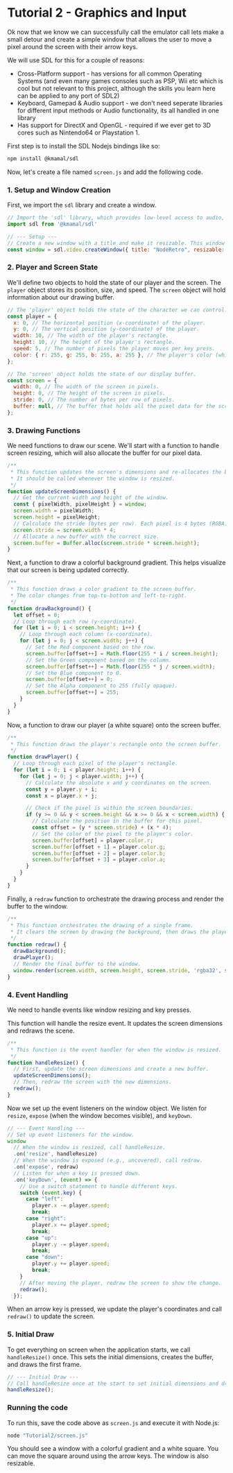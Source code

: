 # Tutorial 2 - Graphics and Input
Ok now that we know we can successfully call the emulator call lets make a small detour and create a simple window that allows the user to move a pixel around the screen with their arrow keys.

We will use SDL for this for a couple of reasons:
* Cross-Platform support - has versions for all common Operating Systems (and even many games consoles such as PSP, Wii etc which is cool but not relevant to this project, although the skills you learn here can be applied to any port of SDL2)
* Keyboard, Gamepad & Audio support - we don't need seperate libraries for different input methods or Audio functionality, its all handled in one library
* Has support for DirectX and OpenGL - required if we ever get to 3D cores such as Nintendo64 or Playstation 1.

First step is to install the SDL Nodejs bindings like so:
```bash
npm install @kmamal/sdl
```

Now, let's create a file named `screen.js` and add the following code.

### 1. Setup and Window Creation
First, we import the `sdl` library and create a window.

```javascript
// Import the 'sdl' library, which provides low-level access to audio, keyboard, mouse, joystick, and graphics hardware.
import sdl from '@kmamal/sdl'

// --- Setup ---
// Create a new window with a title and make it resizable. This window will be our screen.
const window = sdl.video.createWindow({ title: "NodeRetro", resizable: true });
```

### 2. Player and Screen State
We'll define two objects to hold the state of our player and the screen. The `player` object stores its position, size, and speed. The `screen` object will hold information about our drawing buffer.

```javascript
// The 'player' object holds the state of the character we can control.
const player = {
  x: 0, // The horizontal position (x-coordinate) of the player.
  y: 0, // The vertical position (y-coordinate) of the player.
  width: 10, // The width of the player's rectangle.
  height: 10, // The height of the player's rectangle.
  speed: 5, // The number of pixels the player moves per key press.
  color: { r: 255, g: 255, b: 255, a: 255 }, // The player's color (white).
};

// The 'screen' object holds the state of our display buffer.
const screen = {
  width: 0, // The width of the screen in pixels.
  height: 0, // The height of the screen in pixels.
  stride: 0, // The number of bytes per row of pixels.
  buffer: null, // The buffer that holds all the pixel data for the screen.
};
```

### 3. Drawing Functions
We need functions to draw our scene. We'll start with a function to handle screen resizing, which will also allocate the buffer for our pixel data.

```javascript
/**
 * This function updates the screen's dimensions and re-allocates the buffer.
 * It should be called whenever the window is resized.
 */
function updateScreenDimensions() {
  // Get the current width and height of the window.
  const { pixelWidth, pixelHeight } = window;
  screen.width = pixelWidth;
  screen.height = pixelHeight;
  // Calculate the stride (bytes per row). Each pixel is 4 bytes (RGBA).
  screen.stride = screen.width * 4;
  // Allocate a new buffer with the correct size.
  screen.buffer = Buffer.alloc(screen.stride * screen.height);
}
```

Next, a function to draw a colorful background gradient. This helps visualize that our screen is being updated correctly.

```javascript
/**
 * This function draws a color gradient to the screen buffer.
 * The color changes from top-to-bottom and left-to-right.
 */
function drawBackground() {
  let offset = 0;
  // Loop through each row (y-coordinate).
  for (let i = 0; i < screen.height; i++) {
    // Loop through each column (x-coordinate).
    for (let j = 0; j < screen.width; j++) {
      // Set the Red component based on the row.
      screen.buffer[offset++] = Math.floor(255 * i / screen.height);
      // Set the Green component based on the column.
      screen.buffer[offset++] = Math.floor(255 * j / screen.width);
      // Set the Blue component to 0.
      screen.buffer[offset++] = 0;
      // Set the Alpha component to 255 (fully opaque).
      screen.buffer[offset++] = 255;
    }
  }
}
```

Now, a function to draw our player (a white square) onto the screen buffer.

```javascript
/**
 * This function draws the player's rectangle onto the screen buffer.
 */
function drawPlayer() {
  // Loop through each pixel of the player's rectangle.
  for (let i = 0; i < player.height; i++) {
    for (let j = 0; j < player.width; j++) {
      // Calculate the absolute x and y coordinates on the screen.
      const y = player.y + i;
      const x = player.x + j;

      // Check if the pixel is within the screen boundaries.
      if (y >= 0 && y < screen.height && x >= 0 && x < screen.width) {
        // Calculate the position in the buffer for this pixel.
        const offset = (y * screen.stride) + (x * 4);
        // Set the color of the pixel to the player's color.
        screen.buffer[offset] = player.color.r;
        screen.buffer[offset + 1] = player.color.g;
        screen.buffer[offset + 2] = player.color.b;
        screen.buffer[offset + 3] = player.color.a;
      }
    }
  }
}
```

Finally, a `redraw` function to orchestrate the drawing process and render the buffer to the window.

```javascript
/**
 * This function orchestrates the drawing of a single frame.
 * It clears the screen by drawing the background, then draws the player.
 */
function redraw() {
  drawBackground();
  drawPlayer();
  // Render the final buffer to the window.
  window.render(screen.width, screen.height, screen.stride, 'rgba32', screen.buffer);
}
```

### 4. Event Handling
We need to handle events like window resizing and key presses.

This function will handle the resize event. It updates the screen dimensions and redraws the scene.

```javascript
/**
 * This function is the event handler for when the window is resized.
 */
function handleResize() {
  // First, update the screen dimensions and create a new buffer.
  updateScreenDimensions();
  // Then, redraw the screen with the new dimensions.
  redraw();
}
```

Now we set up the event listeners on the window object. We listen for `resize`, `expose` (when the window becomes visible), and `keyDown`.

```javascript
// --- Event Handling ---
// Set up event listeners for the window.
window
  // When the window is resized, call handleResize.
  .on('resize', handleResize)
  // When the window is exposed (e.g., uncovered), call redraw.
  .on('expose', redraw)
  // Listen for when a key is pressed down.
  .on('keyDown', (event) => {
    // Use a switch statement to handle different keys.
    switch (event.key) {
      case "left":
        player.x -= player.speed;
        break;
      case "right":
        player.x += player.speed;
        break;
      case "up":
        player.y -= player.speed;
        break;
      case "down":
        player.y += player.speed;
        break;
    }
    // After moving the player, redraw the screen to show the change.
    redraw();
  });
```
When an arrow key is pressed, we update the player's coordinates and call `redraw()` to update the screen.

### 5. Initial Draw
To get everything on screen when the application starts, we call `handleResize()` once. This sets the initial dimensions, creates the buffer, and draws the first frame.

```javascript
// --- Initial Draw ---
// Call handleResize once at the start to set initial dimensions and draw the screen.
handleResize();
```

### Running the code
To run this, save the code above as `screen.js` and execute it with Node.js:

```bash
node "Tutorial2/screen.js"
```

You should see a window with a colorful gradient and a white square. You can move the square around using the arrow keys.
The window is also resizable.

